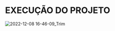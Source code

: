 # EXECUÇÃO DO PROJETO
![2022-12-08 16-46-09_Trim](https://user-images.githubusercontent.com/101421659/206553939-b84dd22e-cc59-42cc-a20d-70073bcbe1b0.gif)

